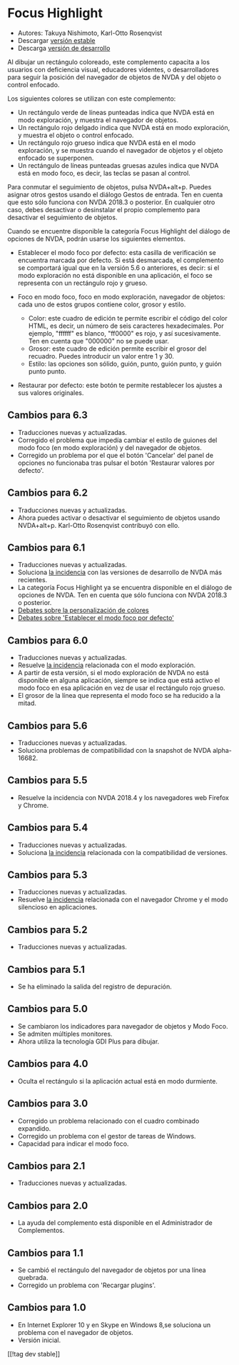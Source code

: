 # Focus Highlight #

* Autores: Takuya Nishimoto, Karl-Otto Rosenqvist
* Descargar [versión estable][2]
* Descarga [versión de desarrollo][1]

Al dibujar un rectángulo coloreado, este complemento capacita a los usuarios
con deficiencia visual, educadores videntes, o desarrolladores para seguir
la posición del navegador de objetos de NVDA y del objeto o control
enfocado.

Los siguientes colores se utilizan con este complemento:

* Un rectángulo verde de líneas punteadas indica que NVDA está en modo
  exploración, y muestra el navegador de objetos.
* Un rectángulo rojo delgado indica que NVDA está en modo exploración, y
  muestra el objeto o control enfocado.
* Un rectángulo rojo grueso indica que NVDA está en el modo exploración, y
  se muestra cuando el navegador de objetos y el objeto enfocado se
  superponen.
* Un rectángulo de líneas punteadas gruesas azules indica que NVDA está en
  modo foco, es decir, las teclas se pasan al control.

Para conmutar el seguimiento de objetos, pulsa NVDA+alt+p. Puedes asignar
otros gestos usando el diálogo Gestos de entrada. Ten en cuenta que esto
sólo funciona con NVDA 2018.3 o posterior. En cualquier otro caso, debes
desactivar o desinstalar el propio complemento para desactivar el
seguimiento de objetos.

Cuando se encuentre disponible la categoría Focus Highlight del diálogo de
opciones de NVDA, podrán usarse los siguientes elementos.

* Establecer el modo foco por defecto: esta casilla de verificación se
  encuentra marcada por defecto. Si está desmarcada, el complemento se
  comportará igual que en la versión 5.6 o anteriores, es decir: si el modo
  exploración no está disponible en una aplicación, el foco se representa
  con un rectángulo rojo y grueso.
* Foco en modo foco, foco en modo exploración, navegador de objetos: cada
  uno de estos grupos contiene color, grosor y estilo.

    * Color: este cuadro de edición te permite escribir el código del color
      HTML, es decir, un número de seis caracteres hexadecimales. Por
      ejemplo, "ffffff" es blanco, "ff0000" es rojo, y así
      sucesivamente. Ten en cuenta que "000000" no se puede usar.
    * Grosor: este cuadro de edición permite escribir el grosor del
      recuadro. Puedes introducir un valor entre 1 y 30.
    * Estilo: las opciones son sólido, guión, punto, guión punto, y guión
      punto punto.

* Restaurar por defecto: este botón te permite restablecer los ajustes a sus
  valores originales.

## Cambios para 6.3 ##

* Traducciones nuevas y actualizadas.
* Corregido el problema que impedía cambiar el estilo de guiones del modo
  foco (en modo exploración) y del navegador de objetos.
* Corregido un problema por el que el botón 'Cancelar' del panel de opciones
  no funcionaba tras pulsar el botón 'Restaurar valores por defecto'.

## Cambios para 6.2 ##

* Traducciones nuevas y actualizadas.
* Ahora puedes activar o desactivar el seguimiento de objetos usando
  NVDA+alt+p. Karl-Otto Rosenqvist contribuyó con ello.

## Cambios para 6.1 ##

* Traducciones nuevas y actualizadas.
* Soluciona [la
  incidencia](https://github.com/nvdajp/focusHighlight/issues/14) con las
  versiones de desarrollo de NVDA más recientes.
* La categoría Focus Highlight ya se encuentra disponible en el diálogo de
  opciones de NVDA. Ten en cuenta que sólo funciona con NVDA 2018.3 o
  posterior.
* [Debates sobre la personalización de
  colores](https://github.com/nvdajp/focusHighlight/issues/3)
* [Debates sobre 'Establecer el modo foco por
  defecto'](https://github.com/nvdajp/focusHighlight/issues/13)

## Cambios para 6.0 ##

* Traducciones nuevas y actualizadas.
* Resuelve [la
  incidencia](https://github.com/nvdajp/focusHighlight/issues/13)
  relacionada con el modo exploración.
* A partir de esta versión, si el modo exploración de NVDA no está
  disponible en alguna aplicación, siempre se indica que está activo el modo
  foco en esa aplicación en vez de usar el rectángulo rojo grueso.
* El grosor de la línea que representa el modo foco se ha reducido a la
  mitad.

## Cambios para 5.6 ##

* Traducciones nuevas y actualizadas.
* Soluciona problemas de compatibilidad con la snapshot de NVDA alpha-16682.

## Cambios para 5.5 ##

* Resuelve la incidencia con NVDA 2018.4 y los navegadores web Firefox y
  Chrome.

## Cambios para 5.4 ##

* Traducciones nuevas y actualizadas.
* Soluciona [la
  incidencia](https://github.com/nvdajp/focusHighlight/issues/11)
  relacionada con la compatibilidad de versiones.

## Cambios para 5.3 ##

* Traducciones nuevas y actualizadas.
* Resuelve [la
  incidencia](https://github.com/nvdajp/focusHighlight/issues/10)
  relacionada con el navegador Chrome y el modo silencioso en aplicaciones.

## Cambios para 5.2 ##

* Traducciones nuevas y actualizadas.

## Cambios para 5.1 ##

* Se ha eliminado la salida del registro de depuración.

## Cambios para 5.0 ##

* Se cambiaron los indicadores para navegador de objetos y Modo Foco.
* Se admiten múltiples monitores.
* Ahora utiliza la tecnología GDI Plus para dibujar.

## Cambios para 4.0 ##

* Oculta el rectángulo si la aplicación actual está en modo durmiente.

## Cambios para 3.0 ##

* Corregido un problema relacionado con el cuadro combinado expandido.
* Corregido un problema  con el gestor de tareas de Windows.
* Capacidad para indicar el modo foco.

## Cambios para 2.1 ##

* Traducciones nuevas y actualizadas.

## Cambios para 2.0 ##

* La ayuda del complemento está disponible en el Administrador de
  Complementos.

## Cambios para 1.1 ##

* Se cambió el rectángulo del navegador de objetos por  una línea quebrada.
* Corregido un problema  con 'Recargar plugins'.

## Cambios para 1.0 ##

* En Internet Explorer 10 y en Skype en Windows 8,se soluciona un problema
  con el navegador de objetos.
* Versión inicial.

[[!tag dev stable]]

[1]: https://addons.nvda-project.org/files/get.php?file=fh-dev

[2]: https://addons.nvda-project.org/files/get.php?file=fh
